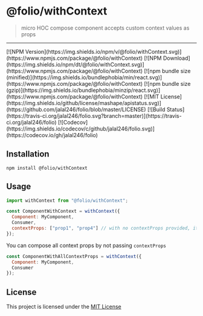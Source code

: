 # @folio/withContext

> micro HOC compose component accepts custom context values as props

<hr />
<!-- prettier-ignore-start -->
[![NPM Version](https://img.shields.io/npm/v/@folio/withContext.svg)](https://www.npmjs.com/package/@folio/withContext)
[![NPM Download](https://img.shields.io/npm/dt/@folio/withContext.svg)](https://www.npmjs.com/package/@folio/withContext)
[![npm bundle size (minified)](https://img.shields.io/bundlephobia/min/react.svg)](https://www.npmjs.com/package/@folio/withContext)
[![npm bundle size (gzip)](https://img.shields.io/bundlephobia/minzip/react.svg)](https://www.npmjs.com/package/@folio/withContext)
[![MIT License](https://img.shields.io/github/license/mashape/apistatus.svg)](https://github.com/jalal246/folio/blob/master/LICENSE)
[![Build Status](https://travis-ci.org/jalal246/folio.svg?branch=master)](https://travis-ci.org/jalal246/folio)
[![Codecov](https://img.shields.io/codecov/c/github/jalal246/folio.svg)](https://codecov.io/gh/jalal246/folio)
<!-- prettier-ignore-end -->

## Installation

```
npm install @folio/withContext
```

## Usage

```js
import withContext from "@folio/withContext";

const ComponentWithContext = withContext({
  Component: MyComponent,
  Consumer,
  contextProps: ["prop1", "prop4"] // with no contextProps provided, it accepts all context props
});
```

You can compose all context props by not passing `contextProps`

```js
const ComponentWithAllContextProps = withContext({
  Component: MyComponent,
  Consumer
});
```

## License

This project is licensed under the [MIT License](https://github.com/jalal246/folio/blob/master/LICENSE)
